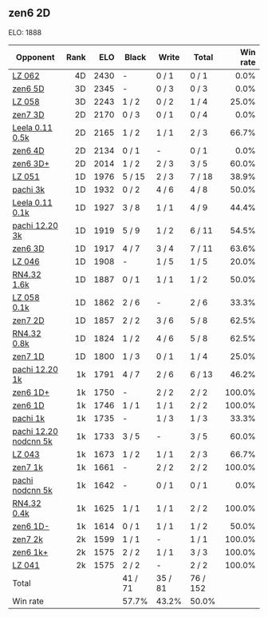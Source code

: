## zen6 2D ##

ELO: 1888

Opponent | Rank | ELO | Black | Write | Total | Win rate
---------|-----:|----:|-------|-------|-------|-------:
[LZ 062](LZ%20062.md) | 4D | 2430 | - | 0 / 1 | 0 / 1 | 0.0%
[zen6 5D](zen6%205D.md) | 3D | 2345 | - | 0 / 3 | 0 / 3 | 0.0%
[LZ 058](LZ%20058.md) | 3D | 2243 | 1 / 2 | 0 / 2 | 1 / 4 | 25.0%
[zen7 3D](zen7%203D.md) | 2D | 2170 | 0 / 3 | 0 / 1 | 0 / 4 | 0.0%
[Leela 0.11 0.5k](Leela%200.11%200.5k.md) | 2D | 2165 | 1 / 2 | 1 / 1 | 2 / 3 | 66.7%
[zen6 4D](zen6%204D.md) | 2D | 2134 | 0 / 1 | - | 0 / 1 | 0.0%
[zen6 3D+](zen6%203D+.md) | 2D | 2014 | 1 / 2 | 2 / 3 | 3 / 5 | 60.0%
[LZ 051](LZ%20051.md) | 1D | 1976 | 5 / 15 | 2 / 3 | 7 / 18 | 38.9%
[pachi 3k](pachi%203k.md) | 1D | 1932 | 0 / 2 | 4 / 6 | 4 / 8 | 50.0%
[Leela 0.11 0.1k](Leela%200.11%200.1k.md) | 1D | 1927 | 3 / 8 | 1 / 1 | 4 / 9 | 44.4%
[pachi 12.20 3k](pachi%2012.20%203k.md) | 1D | 1919 | 5 / 9 | 1 / 2 | 6 / 11 | 54.5%
[zen6 3D](zen6%203D.md) | 1D | 1917 | 4 / 7 | 3 / 4 | 7 / 11 | 63.6%
[LZ 046](LZ%20046.md) | 1D | 1908 | - | 1 / 5 | 1 / 5 | 20.0%
[RN4.32 1.6k](RN4.32%201.6k.md) | 1D | 1887 | 0 / 1 | 1 / 1 | 1 / 2 | 50.0%
[LZ 058 0.1k](LZ%20058%200.1k.md) | 1D | 1862 | 2 / 6 | - | 2 / 6 | 33.3%
[zen7 2D](zen7%202D.md) | 1D | 1857 | 2 / 2 | 3 / 6 | 5 / 8 | 62.5%
[RN4.32 0.8k](RN4.32%200.8k.md) | 1D | 1824 | 1 / 2 | 4 / 6 | 5 / 8 | 62.5%
[zen7 1D](zen7%201D.md) | 1D | 1800 | 1 / 3 | 0 / 1 | 1 / 4 | 25.0%
[pachi 12.20 1k](pachi%2012.20%201k.md) | 1k | 1791 | 4 / 7 | 2 / 6 | 6 / 13 | 46.2%
[zen6 1D+](zen6%201D+.md) | 1k | 1750 | - | 2 / 2 | 2 / 2 | 100.0%
[zen6 1D](zen6%201D.md) | 1k | 1746 | 1 / 1 | 1 / 1 | 2 / 2 | 100.0%
[pachi 1k](pachi%201k.md) | 1k | 1735 | - | 1 / 3 | 1 / 3 | 33.3%
[pachi 12.20 nodcnn 5k](pachi%2012.20%20nodcnn%205k.md) | 1k | 1733 | 3 / 5 | - | 3 / 5 | 60.0%
[LZ 043](LZ%20043.md) | 1k | 1673 | 1 / 2 | 1 / 1 | 2 / 3 | 66.7%
[zen7 1k](zen7%201k.md) | 1k | 1661 | - | 2 / 2 | 2 / 2 | 100.0%
[pachi nodcnn 5k](pachi%20nodcnn%205k.md) | 1k | 1642 | - | 0 / 1 | 0 / 1 | 0.0%
[RN4.32 0.4k](RN4.32%200.4k.md) | 1k | 1625 | 1 / 1 | 1 / 1 | 2 / 2 | 100.0%
[zen6 1D-](zen6%201D-.md) | 1k | 1614 | 0 / 1 | 1 / 1 | 1 / 2 | 50.0%
[zen7 2k](zen7%202k.md) | 2k | 1599 | 1 / 1 | - | 1 / 1 | 100.0%
[zen6 1k+](zen6%201k+.md) | 2k | 1575 | 2 / 2 | 1 / 1 | 3 / 3 | 100.0%
[LZ 041](LZ%20041.md) | 2k | 1575 | 2 / 2 | - | 2 / 2 | 100.0%
Total | | | 41 / 71 | 35 / 81 | 76 / 152 | 
Win rate| | | 57.7% | 43.2% | 50.0% | 
